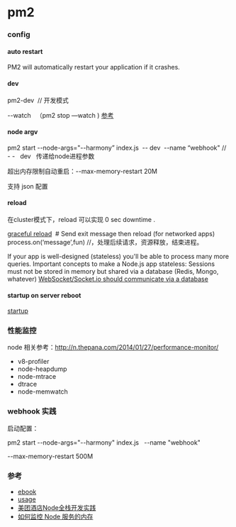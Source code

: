 pm2
====

### config

#### auto restart

PM2 will automatically restart your application if it crashes.

#### dev

pm2-dev  // 开发模式 


 --watch   （pm2 stop —watch <index>)  [参考](http://wohugb.gitbooks.io/pm2/content/features/watch_&_restart.html)



#### node argv

pm2 start --node-args="--harmony” index.js  -- dev  --name “webhook"
// - -   dev   传递给node进程参数 


超出内存限制自动重启：--max-memory-restart 20M 

支持 json 配置 



#### reload

在cluster模式下，reload 可以实现 0 sec downtime .

[graceful reload](http://pm2.keymetrics.io/docs/usage/cluster-mode/#graceful-reload)
 # Send exit message then reload (for networked apps)
process.on(‘message’,fun) //，处理后续请求，资源释放，结束进程。

If your app is well-designed (stateless) you'll be able to process many more queries.
Important concepts to make a Node.js app stateless:
Sessions must not be stored in memory but shared via a database (Redis, Mongo, whatever)
[WebSocket/Socket.io should communicate via a database](http://socket.io/docs/using-multiple-nodes/#passing-events-between-nodes)

#### startup on server reboot

[startup](http://pm2.keymetrics.io/docs/usage/startup/)


### 性能监控


node 相关参考：http://n.thepana.com/2014/01/27/performance-monitor/
- v8-profiler
- node-heapdump
- node-mtrace
- dtrace
- node-memwatch


### webhook 实践

启动配置：

pm2 start --node-args="--harmony" index.js   --name "webhook"

--max-memory-restart 500M 


### 参考

 - [ebook](http://wohugb.gitbooks.io/pm2/content/quick-start/install.html)
 - [usage](https://github.com/Unitech/PM2/blob/master/ADVANCED_README.md)
 - [美团酒店Node全栈开发实践](http://tech.meituan.com/node-fullstack-development-practice.html)
 - [如何监控 Node 服务的内存](https://mp.weixin.qq.com/s/8X-j1VB3OEwzwopNJnLeyQ)

